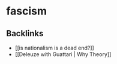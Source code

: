 # fascism



## Backlinks

-   [[is nationalism is a dead end?]]
-   [[Deleuze with Guattari | Why Theory]]
